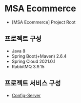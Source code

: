 # MSA Ecommerce
- [MSA Ecommerce] Project Root

## 프로젝트 구성
- Java 8
- Spring Boot(+Maven) 2.6.4
- Spring Cloud 2021.0.1
- RabbitMQ 3.9.15

## 프로젝트 서비스 구성
- [Config-Server]()
  

